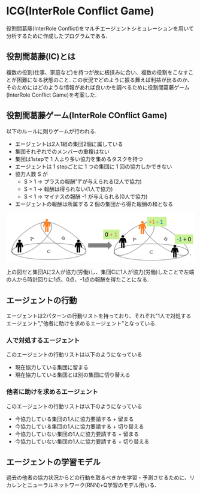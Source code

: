 # ICG(InterRole Conflict Game)

役割間葛藤(InterRole Conflict)をマルチエージェントシミュレーションを用いて分析するために作成したプログラムである.

## 役割間葛藤(IC)とは

複数の役割(仕事、家庭など)を持つが故に板挟みに合い、複数の役割をこなすことが困難になる状態のこと.
この状況でどのように振る舞えば利益が出るのか、そのためにはどのような情報があれば良いかを調べるために役割間葛藤ゲーム(InterRole Conflict Game)を考案した.

## 役割間葛藤ゲーム(InterRole COnflict Game)

以下のルールに則りゲームが行われる.

- エージェントは2人1組の集団2個に属している
- 集団それぞれでのメンバーの重複はない
- 集団は1stepで 1 人より多い協力を集めるタスクを持つ
- エージェントは 1 stepごとに 1 つの集団に 1 回の協力しかできない
- 協力人数 S が
  - S > 1 → プラスの報酬"1"が与えられる(2人で協力)
  - S = 1 → 報酬は得られない(1人で協力)
  - S < 1 → マイナスの報酬 -1 が与えられる(0人で協力)
- エージェントの報酬は所属する 2 個の集団から得た報酬の和となる

!["役割間葛藤のイメージ図"](img/ICG.png)

上の図だと集団Aに2人が協力(労働)し、集団Cに1人が協力(労働)したことで左端の人から時計回りに1点、0点、-1点の報酬を得たことになる.

## エージェントの行動

エージェントは2パターンの行動リストを持っており、それぞれ"1人で対処するエージェント","他者に助けを求めるエージェント"となっている.

### 人で対処するエージェント

このエージェントの行動リストは以下のようになっている

- 現在協力している集団に留まる
- 現在協力している集団とは別の集団に切り替える

### 他者に助けを求めるエージェント

このエージェントの行動リストは以下のようになっている

- 今協力している集団の1人に協力要請する + 留まる
- 今協力している集団の1人に協力要請する + 切り替える
- 今協力していない集団の1人に協力要請する + 留まる
- 今協力していない集団の1人に協力要請する + 切り替える

## エージェントの学習モデル

過去の他者の協力状況からどの行動を取るべきかを学習・予測させるために、リカレンとニューラルネットワーク(RNN)+Q学習のモデル用いる.
